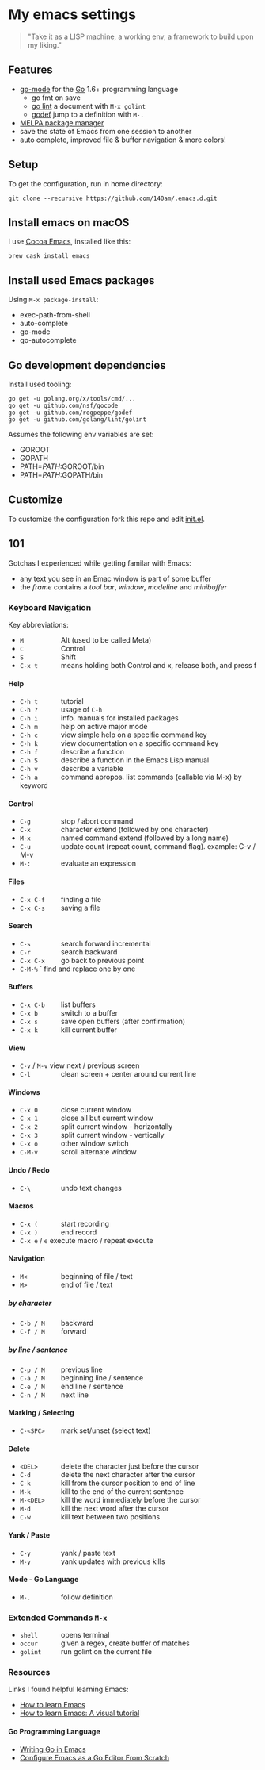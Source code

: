 # My emacs settings

> "Take it as a LISP machine, a working env, a framework to build upon my liking."


## Features

- [go-mode](https://github.com/dominikh/go-mode.el) for the [Go](https://golang.org/) 1.6+ programming language
  - go fmt on save
  - [go lint](https://github.com/golang/lint) a document with `M-x golint`
  - [godef](https://github.com/rogpeppe/godef) jump to a definition with `M-.`
- [MELPA package manager](https://melpa.org/)
- save the state of Emacs from one session to another
- auto complete, improved file & buffer navigation & more colors!

## Setup

To get the configuration, run in home directory:

    git clone --recursive https://github.com/140am/.emacs.d.git

## Install emacs on macOS

I use [Cocoa Emacs](https://emacsformacosx.com/), installed like this:

    brew cask install emacs

## Install used Emacs packages

Using `M-x package-install`:

- exec-path-from-shell
- auto-complete
- go-mode
- go-autocomplete

## Go development dependencies

Install used tooling:

```
go get -u golang.org/x/tools/cmd/...
go get -u github.com/nsf/gocode
go get -u github.com/rogpeppe/godef
go get -u github.com/golang/lint/golint
```

Assumes the following env variables are set:

- GOROOT
- GOPATH
- PATH=$PATH:$GOROOT/bin
- PATH=$PATH:$GOPATH/bin

## Customize

To customize the configuration fork this repo and edit [init.el](init.el).


## 101

Gotchas I experienced while getting familar with Emacs:

- any text you see in an Emac window is part of some buffer
- the *frame* contains a *tool bar*, *window*, *modeline* and *minibuffer*

### Keyboard Navigation

Key abbreviations:

- `M          ` Alt (used to be called Meta)
- `C          ` Control
- `S          ` Shift
- `C-x t      ` means holding both Control and x, release both, and press f

#### Help

- `C-h t      ` tutorial
- `C-h ?      ` usage of `C-h`
- `C-h i      ` info. manuals for installed packages
- `C-h m      ` help on active major mode
- `C-h c      ` view simple help on a specific command key
- `C-h k      ` view documentation on a specific command key
- `C-h f      ` describe a function
- `C-h S      ` describe a function in the Emacs Lisp manual
- `C-h v      ` describe a variable
- `C-h a      ` command apropos. list commands (callable via M-x) by keyword

#### Control

- `C-g        ` stop / abort command
- `C-x        ` character extend (followed by one character)
- `M-x        ` named command extend (followed by a long name)
- `C-u        ` update count (repeat count, command flag). example: C-v / M-v
- `M-:        ` evaluate an expression

#### Files

- `C-x C-f    ` finding a file
- `C-x C-s    ` saving a file

#### Search

- `C-s        ` search forward incremental
- `C-r        ` search backward
- `C-x C-x    ` go back to previous point
- `C-M-%`     ` find and replace one by one

#### Buffers

- `C-x C-b    ` list buffers
- `C-x b      ` switch to a buffer
- `C-x s      ` save open buffers (after confirmation)
- `C-x k      ` kill current buffer

#### View

- `C-v` / `M-v` view next / previous screen
- `C-l        ` clean screen + center around current line

#### Windows

- `C-x 0      ` close current window
- `C-x 1      ` close all but current window
- `C-x 2      ` split current window - horizontally
- `C-x 3      ` split current window - vertically
- `C-x o      ` other window switch
- `C-M-v      ` scroll alternate window

#### Undo / Redo

- `C-\        ` undo text changes

#### Macros

- `C-x (      ` start recording
- `C-x )      ` end record
- `C-x e` / `e` execute macro / repeat execute

#### Navigation

- `M<         ` beginning of file / text
- `M>         ` end of file / text

##### by character

- `C-b / M    ` backward
- `C-f / M    ` forward

##### by line / sentence

- `C-p / M    ` previous line
- `C-a / M    ` beginning line / sentence
- `C-e / M    ` end line / sentence
- `C-n / M    ` next line

#### Marking / Selecting

- `C-<SPC>    ` mark set/unset (select text)

#### Delete

- `<DEL>      ` delete the character just before the cursor
- `C-d        ` delete the next character after the cursor 
- `C-k        ` kill from the cursor position to end of line 
- `M-k        ` kill to the end of the current sentence 
- `M-<DEL>    ` kill the word immediately before the cursor 
- `M-d        ` kill the next word after the cursor 
- `C-w        ` kill text between two positions

#### Yank / Paste

- `C-y        ` yank / paste text
- `M-y        ` yank updates with previous kills

#### Mode - Go Language

- `M-.        ` follow definition


### Extended Commands `M-x`

- `shell      ` opens terminal
- `occur      ` given a regex, create buffer of matches
- `golint     ` run golint on the current file


### Resources

Links I found helpful learning Emacs:

- [How to learn Emacs](http://david.rothlis.net/emacs/tutorial.html)
- [How to learn Emacs: A visual tutorial](http://sachachua.com/begin-emacs)

#### Go Programming Language

- [Writing Go in Emacs](https://dominik.honnef.co/posts/2013/03/emacs-go-1/)
- [Configure Emacs as a Go Editor From Scratch](http://tleyden.github.io/blog/2014/05/22/configure-emacs-as-a-go-editor-from-scratch/)
